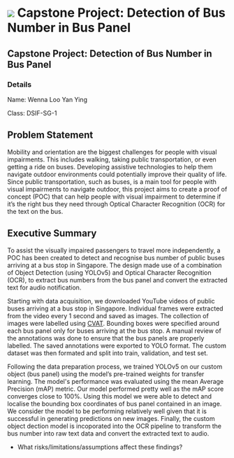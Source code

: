 # ![](https://ga-dash.s3.amazonaws.com/production/assets/logo-9f88ae6c9c3871690e33280fcf557f33.png) Capstone Project: Detection of Bus Number in Bus Panel

## Capstone Project: Detection of Bus Number in Bus Panel

### Details
Name: Wenna Loo Yan Ying

Class: DSIF-SG-1

## Problem Statement
Mobility and orientation are the biggest challenges for people with visual impairments. This includes walking, taking public transportation, or even getting a ride on buses. Developing assistive technologies to help them navigate outdoor environments could potentially improve their quality of life. Since public transportation, such as buses, is a main tool for people with visual impairments to navigate outdoor, this project aims to create a proof of concept (POC) that can help people with visual impairment to determine if it’s the right bus they need through Optical Character Recognition (OCR) for the text on the bus.


## Executive Summary
To assist the visually impaired passengers to travel more independently, a POC has been created to detect and recognise bus number of public buses arriving at a bus stop in Singapore. The design made use of a combination of Object Detection (using YOLOv5) and Optical Character Recognition (OCR), to extract bus numbers from the bus panel and convert the extracted text for audio notification.

Starting with data acquisition, we downloaded YouTube videos of public buses arriving at a bus stop in Singapore. Individual frames were extracted from the video every 1 second and saved as images. The collection of images were labelled using [CVAT](https://cvat.org/). Bounding boxes were specified around each bus panel only for buses arriving at the bus stop. A manual review of the annotations was done to ensure that the bus panels are properly labelled. The saved annotations were exported to YOLO format. The custom dataset was then formated and split into train, validation, and test set.

Following the data preparation process, we trained YOLOv5 on our custom object (bus panel) using the model’s pre-trained weights for transfer learning. The model's performance was evaluated using the mean Average Precision (mAP) metric. Our model performed pretty well as the mAP score converges close to 100%. Using this model we were able to detect and localise the bounding box coordinates of bus panel contained in an image. We consider the model to be performing relatively well given that it is successful in generating predictions on new images. Finally, the custom object dection model is incoporated into the OCR pipeline to transform the bus number into raw text data and convert the extracted text to audio.

* What risks/limitations/assumptions affect these findings?

